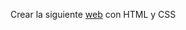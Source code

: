 Crear la siguiente [web](https://www.figma.com/design/52a9VsQcK8XOwoi263EwVD/Hackaboss-Exercicios-CSS?node-id=24-1&node-type=frame&t=Z47MElU0mMFdcozv-0) con HTML y CSS
